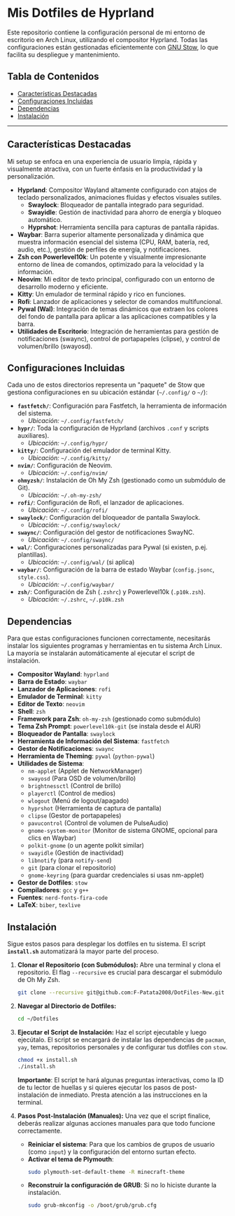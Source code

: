 # Mis Dotfiles de Hyprland

Este repositorio contiene la configuración personal de mi entorno de escritorio en Arch Linux, utilizando el compositor Hyprland. Todas las configuraciones están gestionadas eficientemente con [GNU Stow](https://www.gnu.org/software/stow/), lo que facilita su despliegue y mantenimiento.

## Tabla de Contenidos

- [Características Destacadas](#características-destacadas)
- [Configuraciones Incluidas](#configuraciones-incluidas)
- [Dependencias](#dependencias)
- [Instalación](#instalación)

---

## Características Destacadas

Mi setup se enfoca en una experiencia de usuario limpia, rápida y visualmente atractiva, con un fuerte énfasis en la productividad y la personalización.

* **Hyprland**: Compositor Wayland altamente configurado con atajos de teclado personalizados, animaciones fluidas y efectos visuales sutiles.
    * **Swaylock**: Bloqueador de pantalla integrado para seguridad.
    * **Swayidle**: Gestión de inactividad para ahorro de energía y bloqueo automático.
    * **Hyprshot**: Herramienta sencilla para capturas de pantalla rápidas.
* **Waybar**: Barra superior altamente personalizada y dinámica que muestra información esencial del sistema (CPU, RAM, batería, red, audio, etc.), gestión de perfiles de energía, y notificaciones.
* **Zsh con Powerlevel10k**: Un potente y visualmente impresionante entorno de línea de comandos, optimizado para la velocidad y la información.
* **Neovim**: Mi editor de texto principal, configurado con un entorno de desarrollo moderno y eficiente.
* **Kitty**: Un emulador de terminal rápido y rico en funciones.
* **Rofi**: Lanzador de aplicaciones y selector de comandos multifuncional.
* **Pywal (Wal)**: Integración de temas dinámicos que extraen los colores del fondo de pantalla para aplicar a las aplicaciones compatibles y la barra.
* **Utilidades de Escritorio**: Integración de herramientas para gestión de notificaciones (swaync), control de portapapeles (clipse), y control de volumen/brillo (swayosd).

## Configuraciones Incluidas

Cada uno de estos directorios representa un "paquete" de Stow que gestiona configuraciones en su ubicación estándar (`~/.config/` o `~/`):

* **`fastfetch/`**: Configuración para Fastfetch, la herramienta de información del sistema.
    * _Ubicación:_ `~/.config/fastfetch/`
* **`hypr/`**: Toda la configuración de Hyprland (archivos `.conf` y scripts auxiliares).
    * _Ubicación:_ `~/.config/hypr/`
* **`kitty/`**: Configuración del emulador de terminal Kitty.
    * _Ubicación:_ `~/.config/kitty/`
* **`nvim/`**: Configuración de Neovim.
    * _Ubicación:_ `~/.config/nvim/`
* **`ohmyzsh/`**: Instalación de Oh My Zsh (gestionado como un submódulo de Git).
    * _Ubicación:_ `~/.oh-my-zsh/`
* **`rofi/`**: Configuración de Rofi, el lanzador de aplicaciones.
    * _Ubicación:_ `~/.config/rofi/`
* **`swaylock/`**: Configuración del bloqueador de pantalla Swaylock.
    * _Ubicación:_ `~/.config/swaylock/`
* **`swaync/`**: Configuración del gestor de notificaciones SwayNC.
    * _Ubicación:_ `~/.config/swaync/`
* **`wal/`**: Configuraciones personalizadas para Pywal (si existen, p.ej. plantillas).
    * _Ubicación:_ `~/.config/wal/` (si aplica)
* **`waybar/`**: Configuración de la barra de estado Waybar (`config.jsonc`, `style.css`).
    * _Ubicación:_ `~/.config/waybar/`
* **`zsh/`**: Configuración de Zsh (`.zshrc`) y Powerlevel10k (`.p10k.zsh`).
    * _Ubicación:_ `~/.zshrc`, `~/.p10k.zsh`

## Dependencias

Para que estas configuraciones funcionen correctamente, necesitarás instalar los siguientes programas y herramientas en tu sistema Arch Linux. La mayoría se instalarán automáticamente al ejecutar el script de instalación.

* **Compositor Wayland**: `hyprland`
* **Barra de Estado**: `waybar`
* **Lanzador de Aplicaciones**: `rofi`
* **Emulador de Terminal**: `kitty`
* **Editor de Texto**: `neovim`
* **Shell**: `zsh`
* **Framework para Zsh**: `oh-my-zsh` (gestionado como submódulo)
* **Tema Zsh Prompt**: `powerlevel10k-git` (se instala desde el AUR)
* **Bloqueador de Pantalla**: `swaylock`
* **Herramienta de Información del Sistema**: `fastfetch`
* **Gestor de Notificaciones**: `swaync`
* **Herramienta de Theming**: `pywal` (`python-pywal`)
* **Utilidades de Sistema**:
    * `nm-applet` (Applet de NetworkManager)
    * `swayosd` (Para OSD de volumen/brillo)
    * `brightnessctl` (Control de brillo)
    * `playerctl` (Control de medios)
    * `wlogout` (Menú de logout/apagado)
    * `hyprshot` (Herramienta de captura de pantalla)
    * `clipse` (Gestor de portapapeles)
    * `pavucontrol` (Control de volumen de PulseAudio)
    * `gnome-system-monitor` (Monitor de sistema GNOME, opcional para clics en Waybar)
    * `polkit-gnome` (o un agente polkit similar)
    * `swayidle` (Gestión de inactividad)
    * `libnotify` (para `notify-send`)
    * `git` (para clonar el repositorio)
    * `gnome-keyring` (para guardar credenciales si usas nm-applet)
* **Gestor de Dotfiles**: `stow`
* **Compiladores**: `gcc` y `g++`
* **Fuentes**: `nerd-fonts-fira-code`
* **LaTeX**: `biber`, `texlive`

## Instalación

Sigue estos pasos para desplegar los dotfiles en tu sistema. El script **`install.sh`** automatizará la mayor parte del proceso.

1.  **Clonar el Repositorio (con Submódulos):**
    Abre una terminal y clona el repositorio. El flag `--recursive` es crucial para descargar el submódulo de Oh My Zsh.
    ```bash
    git clone --recursive git@github.com:F-Patata2008/DotFiles-New.git ~/Dotfiles
    ```

2.  **Navegar al Directorio de Dotfiles:**
    ```bash
    cd ~/Dotfiles
    ```

3.  **Ejecutar el Script de Instalación:**
    Haz el script ejecutable y luego ejecútalo. El script se encargará de instalar las dependencias de `pacman`, `yay`, temas, repositorios personales y de configurar tus dotfiles con `stow`.
    ```bash
    chmod +x install.sh
    ./install.sh
    ```
    **Importante**: El script te hará algunas preguntas interactivas, como la ID de tu lector de huellas y si quieres ejecutar los pasos de post-instalación de inmediato. Presta atención a las instrucciones en la terminal.

4.  **Pasos Post-Instalación (Manuales):**
    Una vez que el script finalice, deberás realizar algunas acciones manuales para que todo funcione correctamente.
    * **Reiniciar el sistema**: Para que los cambios de grupos de usuario (como `input`) y la configuración del entorno surtan efecto.
    * **Activar el tema de Plymouth**:
        ```bash
        sudo plymouth-set-default-theme -R minecraft-theme
        ```
    * **Reconstruir la configuración de GRUB**: Si no lo hiciste durante la instalación.
        ```bash
        sudo grub-mkconfig -o /boot/grub/grub.cfg
        ```

